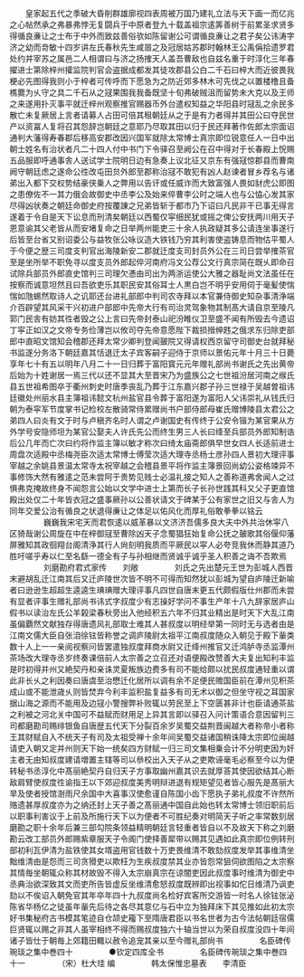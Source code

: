 <!-- { "loadSidebar": true } -->
　　皇家起五代之季破大昏削群雄廓视四表周被万国乃建礼立法与天下画一而亿兆之心帖然承之弗暴弗悖无复闘兵于中原者登九十载盖祖宗逺筭善树于前累圣求贤多得循良亷让之士布于中外而致兹善俗欤如陈留谢公可谓循良亷让之君子矣公讳涛字济之幼而竒敏十四岁讲左氏春秋先生咸噐之及冠居姑苏郡时翰林王公禹偁拾遗罗君处约并宰苏之属邑二人相谓曰与济之扬搉天人盖吾曹敌也自兹名重于时淳化三年春擢进士第除梓州攉监院判官会盗据成都发其徒攻郡县公白二千石曰梓大而近彼畏我梗必先图得我则小于梓者可传呼而下愿急为之防近郊多林木可先伐之以置楼橹且备樵爨为乆守之具二千石从之冦果围我我备既坚十旬弗破贼沮而留势未大克以及王师之来遂用扑灭事平就迁梓州观察推官赐器币外台遣权知益之华阳县时冦乱之余民多散亡未复厥居上言者请募人占田可倍其租朝廷从之于是有力者得并其田公曰夺民世产以资冨人复将召其怨辞岂朝廷之意耶乃尽取其田以归于民还拜著作佐郎太宗面诏通判大藩得寿春郡后移高安郡改因兴国军就除太常愽士真宗即位锐意任人一日中出朝士姓名有治状者凡二十四人付中书门下令驿召至阙公在召中得对于长春殿上恱赐五品服即呼通事舎人送试学士院明日边有急奏上议北征又京东有强冦惊郡县而曹南阙守朝廷虑之遂命公徃改屯田贠外郎至郡称治冦不敢犯有凶人赵谏者冒乡荐名与诸弟出入都下交权势结豪侠乗人之弊用以告讦或任威诈而大致富强人畏如豺虎公即图之患僚佐不一其力俄会故御史中丞李公及始来倅曹李公时之端人也与公恊心发其家尽得凶状奏之朝廷命御史府按覆諌之兄弟皆斩于都市乃下诏曰凡民非干已事无得言遂着于令自是天下讼息而刑清矣朝廷以西蜀仅寜细民犹或摇之俾公安抚两川用天子恩意谕其父老皆从而安堵复命之日举两州能吏三十余人执政疑其多公请连坐事遂行后皆至台省又别诏委公与益牧张公咏议造大铁钱乃穷其利害使盗铸息而物估平蜀人于今便之歴三司度支判官出海陵新安二郡就迁度支司封员外公在三司日尝举搉茶官至是坐所举不职免寻以度支员外郎起倅河南府冯文公荐公文行真宗简在既乆即命召试除兵部员外郎直史馆判三司理欠慿由司出为两浙运使公大雅之器耻尚文法虽任在按察而诚意坦然且曰吾欲吏乐其职民安其俗耳士人黒白岂不明乎安用伺于毫髪使惴惴如虺蜴然取诗人之讥耶还台进礼部郎中判司农寺拜以本官兼侍御史知杂事清浄端介百辟望其风采干兴初进户部郎中先帝大行有司治灵驾象物其制髙大请自京至陵凡郭门民舎有妨其徃者毁之公上言曰先帝封泰山祀汾睢仪卫至盛不闻有所毁去今遗诏丁寜正如汉之文帝专务俭薄岂以攸司夺先帝意愿陛下裁损搢绅韪之俄求东归除吏部郎中直昭文馆知会稽郡还拜太常少卿判登闻皷院又得请权西京留守司御史台就拜秘书监遂分务洛下朝廷嘉其恬退迁太子宾客嗣子迎侍于京师以景佑元年十月三十日薨享年七十有五以明年八月二十一日归葬于富阳寳元元年赠礼部尚书谢氏之先出黄帝后始为十姓谢居一焉三代以还不显其大至晋宋乃为盛族公之七世祖汾居河南之缑氏县五世祖希图卒于衢州刺史时唐季丧乱乃葬于江东嘉兴郡子孙三世禄于吴越曽祖讳廷徽处州丽水县主簿祖讳懿文杭州盐官县令葬于富阳遂为富阳人父讳崇礼从钱氏归朝为泰寜军节度掌书记检校左散骑常侍累赠尚书户部侍郎母崔氏赠博陵县太君公之弟四人曰炎有文于时与卢稹齐名时人谓之卢谢国史有传终于公安令锴为某官果从方外学号安隐师坦为某官公娶夫人许氏先公而终生男三人长曰绛至兵部员外郎知制诰后公几年而亡次曰约将作监主簿以敏才称次曰绮太庙斋郎俱早世女四人长适前进士周盘次适殿中丞梅尧臣次适太常博士傅莹次适大理寺丞杨士彦孙四人景初大理评事宰越之余姚县景温太常寺太祝宰越之会稽县景平将作监主簿景回尚幼公姿格竦异不事修饰大然有雅逺之范未尝阿于贵势见贱士必温礼接之知人之善称道弗舍闻人之过惧弗克掩故终身不闻怨言公始以文学中进士上第而长子长孙世践其科又父子更直馆殿出处仅二十年皆衣冠之盛事厥孙以公善状请文于碑某于公有家世之旧又与舎人为同年交爱公治有循良之状退得亷让之体足以佑风化而厚礼俗敢拳拳以铭云
　　
　　巍巍我宋宅天而君恢逺以威革暴以文济济吾儒多良大夫中外共治休寜八区猗哉谢公周旋在中在梓御冦至曹除凶天子念蜀猖狂始复命公抚之皷歌其俗偃仰藩屏雅知其政徊翔台阁清浄其行人尙刻明我质而平厥民以寜人必夸竞我休而静其道乃胜吁嗟乎寿以仁至名繇一德全有子与孙相继而贤诚乎诚乎圣人积善之诲不吾欺焉
　　
　　刘磨勘府君式家传　　刘敞
　　
　　刘氏之先出楚元王世为彭城人西晋末避胡乱迁江南其后又迁庐陵世次皆不明不可得而知然犹以彭城为望自庐陵迁新喻者曰逊逊生超超生逵逵生琠琠赠大理评事凡四世自唐末更五代颇假版仕州郡而未尝有显者评事生赠礼部尚书讳式字叔度少有志操好学问不事生产年十八九辞家居庐山假书以读治左氏公羊榖梁春秋旁出入他经积五六年不归其业精出是时天下大乱江南虽偏覇然文献独存得唐遗风礼部取士难其人甚叔度以明经举第一同时无与选者由是江南文儒大臣自张洎徐铉皆称誉之调庐陵尉太祖平江南叔度随众入朝见于殿下軰类数十人上一一亲阅视察问皆罢遣独叔度拜商水尉又迁绛州推官又迁鸿胪寺丞监潭州茶场改大理寺丞岁终奏课倍前人太宗善之立召还对语便殿改赞善大夫复出知利丰监是时初得并州又絶契丹和亲诛灵夏叛族边费多有司不能给颇以扰民叔度通轻重以谓此非长乆之利因奏曰唐虞至治懋迁化居所以调有余不足便民赡国臣前在潭州见积茶成山或不能泄歳乆则皆焚弃今利丰监积盐复益多有司无术以御之但坐守视之耳国家据山海之源而不能用及边冦小警搜弊补败辄以劳民至上下空匮甚非计也臣请通茶盐之利被之河北关中国可不益赋而财用足上异其言即以驿召入问计策语合意因留判三司都磨勘司赐绯银鱼自唐歴五代天下分裂百余岁吴蜀交益荆晋闽越大者称帝小者称王其财赋自入不统天子有司及太祖受禅十余年间吴蜀交益诸国稍诛降太宗即位闽越请吏入朝又定并州则天下始一统矣四方财赋一归三司文集相乗会计不分明吏因为奸主者无由知叔度建请増置主辖等司以叅校出入天子从之吏欺诬毫毛必察至今以为便转秘书丞淳化中髙丽絶契丹自归天子方事取幽州嘉其识去就厚荅其使因欲结其心断敌肩臂使叔度徃谕指王以下郊迎叔度美秀明辩进退有规矩望见者皆心服先是髙丽大旱及使者授馆澍雨尺余国中大喜事汉使愈谨自陈国小齿下愿执子弟礼叔度不许然所赂遗甚厚叔度亦为之纳还封上天子善之髙丽通中国自此始也转太常博士领旧职前后以职事利害议于上前及所施行天下以为便者不可胜纪奏对明简天子听之率常数刻居磨勘之职十余年后兼三部勾院条领益精明朝廷言轻重者皆自以不及故天下称之刘磨勘云改工部员外郎赐紫章服天子令阁门使择善犀带以赐其见遇如此真宗即位例转刑部初利瓦伊清为盐铁使其女壻盗用官钱数十万吏畏维清不敢劾叔度发举其事维清坐黜维清由是怨而三司贪猾吏以欺枉为生疾叔度禁其业亦皆怨常狙伺欲图陷之太宗察其情毎坐朝辄众称其材故毁不得入太宗崩真宗在谅闇吏因此叔度事时维清为御史中丞典治欲深致其文而吏所告皆虚反坐维清愈怒叔度既辨即出视事如佗日维清乃讽吏劾以不俟诏入朝免官其年卒年四十九叔度尚名检好宾客所交游皆一时名人徐铉张泌陈省华杨亿之徒虽年軰先后待之各尽其意亿与石中立为独拜床下其见推如此初太宗好书集秘府古书模其笔迹自仓颉史籕下至隋唐君臣以书名世者为古今法帖朝廷宿儒巨贤辄以赐之非其人虽宰相终不得而赐叔度独六十轴当世以为荣自叔度没四十年间诸子皆仕于朝毎上郊籍田輙以赦令追宠其亲以至今赠礼部尙书
　　
　　名臣碑传琬琰之集中巻四十
　　
　　●钦定四库全书
　　
　　名臣碑传琬琰之集中巻四十一
　　
　　（宋）杜大珪 编
　　
　　韩太保惟忠墓表　　李清臣
　　
